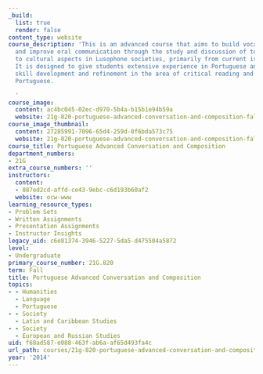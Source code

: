 ```yaml
---
_build:
  list: true
  render: false
content_type: website
course_description: 'This is an advanced course that aims to build vocabulary competence
  and improve oral communication through the study and discussion of topics related
  to cultural aspects in Lusophone societies, primarily from current issues in Brazil.
  It is designed to give students extensive experience in Portuguese and emphasizes
  skill development and refinement in the area of critical reading and writing in
  Portuguese.

  '
course_image:
  content: ac4bc045-02ec-d970-5b4a-b15b1e94b59a
  website: 21g-820-portuguese-advanced-conversation-and-composition-fall-2014
course_image_thumbnail:
  content: 27285991-7096-65d4-259d-0f6bda573c75
  website: 21g-820-portuguese-advanced-conversation-and-composition-fall-2014
course_title: Portuguese Advanced Conversation and Composition
department_numbers:
- 21G
extra_course_numbers: ''
instructors:
  content:
  - 887ed2cd-affd-ce43-9ebc-c6d193b60af2
  website: ocw-www
learning_resource_types:
- Problem Sets
- Written Assignments
- Presentation Assignments
- Instructor Insights
legacy_uid: c6e81374-3946-5227-5da5-d475504a5872
level:
- Undergraduate
primary_course_number: 21G.820
term: Fall
title: Portuguese Advanced Conversation and Composition
topics:
- - Humanities
  - Language
  - Portuguese
- - Society
  - Latin and Caribbean Studies
- - Society
  - European and Russian Studies
uid: f68ad587-e088-463f-ab6a-af65d493fa4c
url_path: courses/21g-820-portuguese-advanced-conversation-and-composition-fall-2014
year: '2014'
---
```


